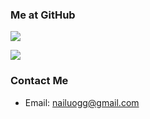 ### Me at GitHub

![](https://github-readme-stats.vercel.app/api?username=nailuoGG&count_private=true&hide=issues&show_icons=false&disable_animations=true&hide_title=true&theme=transparent)

![](https://github-readme-stats.vercel.app/api/top-langs/?username=nailuoGG&theme=transparent)

### Contact Me

- Email: nailuogg@gmail.com

<!---
nailuoGG/nailuoGG is a ✨ special ✨ repository because its `README.md` (this file) appears on your GitHub profile.
You can click the Preview link to take a look at your changes.
--->
